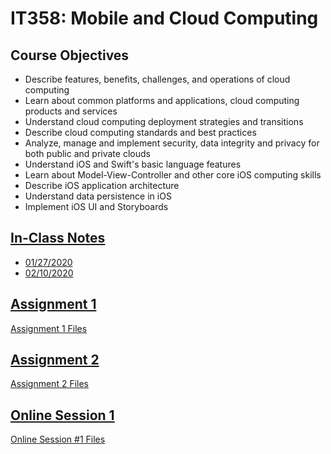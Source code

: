 # IT358: Mobile and Cloud Computing

## Course Objectives
* Describe features, benefits, challenges, and operations of cloud computing
* Learn about common platforms and applications, cloud computing products and services
* Understand cloud computing deployment strategies and transitions
* Describe cloud computing standards and best practices
* Analyze, manage and implement security, data integrity and privacy for both public and private clouds
* Understand iOS and Swift's basic language features 
* Learn about Model-View-Controller and other core iOS computing skills
* Describe iOS application architecture
* Understand data persistence in iOS
* Implement iOS UI and Storyboards

## [In-Class Notes](_Class-Notes)
- [01/27/2020](_Class-Notes/01-27-20)
- [02/10/2020](_Class-Notes/02-10-20)

## [Assignment 1](https://sites.google.com/site/it358isu/team-schedules/assign1)
[Assignment 1 Files](Assign1)

## [Assignment 2](https://sites.google.com/site/it358isu/team-schedules/assign2)
[Assignment 2 Files](Assign2)

## [Online Session 1](https://sites.google.com/site/it358isu/online-debugging)
[Online Session #1 Files](OnlineSession1)
